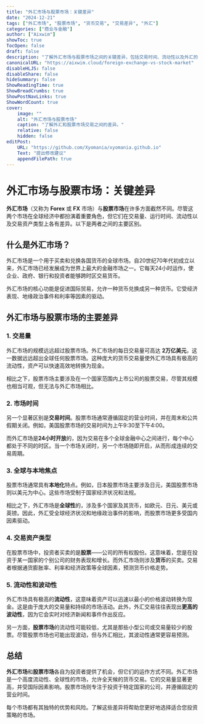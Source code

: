 ```yaml
---
title: "外汇市场与股票市场：关键差异"
date: "2024-12-21"
tags: ["外汇市场", "股票市场", "货币交易", "交易差异", "外汇"]
categories: ["商业与金融"]
author: ["Aixwim"]
showToc: true
TocOpen: false
draft: false
description: "了解外汇市场与股票市场之间的关键差异，包括交易时间、流动性以及外汇的全球性特征。"
canonicalURL: "https://aixwim.cloud/foreign-exchange-vs-stock-market"
disableHLJS: false
disableShare: false
hideSummary: false
ShowReadingTime: true
ShowBreadCrumbs: true
ShowPostNavLinks: true
ShowWordCount: true
cover:
    image: ""
    alt: "外汇市场与股票市场"
    caption: "了解外汇和股票市场交易之间的差异。"
    relative: false
    hidden: false
editPost:
    URL: "https://github.com/Xyomania/xyomania.github.io"
    Text: "提出修改建议"
    appendFilePath: true
---
```


# 外汇市场与股票市场：关键差异

**外汇市场**（又称为 **Forex** 或 **FX** 市场）与**股票市场**在许多方面截然不同。尽管这两个市场在全球经济中都扮演着重要角色，但它们在交易量、运行时间、流动性以及交易资产类型上各有差异。以下是两者之间的主要区别。

## 什么是外汇市场？

外汇市场是一个用于买卖和兑换各国货币的全球市场。自20世纪70年代初成立以来，外汇市场已经发展成为世界上最大的金融市场之一。它每天24小时运作，使企业、政府、银行和投资者能够跨时区交易货币。

外汇市场的核心功能是促进国际贸易，允许一种货币兑换成另一种货币。它受经济表现、地缘政治事件和利率等因素的驱动。

## 外汇市场与股票市场的主要差异

### 1. **交易量**
外汇市场的规模远远超过股票市场。外汇市场的每日交易量可高达 **2万亿美元**，这一数据远远超出全球任何股票市场。这种庞大的货币交易量使外汇市场具有极高的流动性，资产可以快速高效地转换为现金。

相比之下，股票市场主要涉及在一个国家范围内上市公司的股票交易，尽管其规模也相当可观，但无法与外汇市场相比。

### 2. **市场时间**
另一个显著区别是**交易时间**。股票市场通常遵循固定的营业时间，并在周末和公共假期关闭。例如，美国股票市场的交易时间为上午9:30至下午4:00。

而外汇市场是**24小时开放**的，因为交易在多个全球金融中心之间进行，每个中心都处于不同的时区。当一个市场关闭时，另一个市场随即开启，从而形成连续的交易周期。

### 3. **全球与本地焦点**
股票市场通常具有**本地化**特点。例如，日本股票市场主要涉及日元，美国股票市场则以美元为中心。这些市场受制于国家经济状况和法规。

相比之下，外汇市场是**全球性**的，涉及多个国家及其货币，如欧元、日元、美元或英镑。因此，外汇受全球经济状况和地缘政治事件的影响，而股票市场更多受国内因素驱动。

### 4. **交易资产类型**
在股票市场中，投资者买卖的是**股票**——公司的所有权股份。这意味着，您是在投资于某一国家的个别公司的财务表现和增长。而外汇市场则涉及**货币**的买卖。交易者根据通货膨胀率、利率和经济政策等全球因素，预测货币价格走势。

### 5. **流动性和波动性**
外汇市场具有极高的**流动性**，这意味着资产可以迅速以最小的价格波动转换为现金。这是由于庞大的交易量和持续的市场活动。此外，外汇交易往往表现出**更高的波动性**，因为它会实时对经济新闻和事件作出反应。

另一方面，**股票市场**的流动性可能较低，尤其是那些小型公司或交易量较少的股票。尽管股票市场也可能出现波动，但与外汇相比，其波动性通常更容易预测。

## 总结

**外汇市场**和**股票市场**各自为投资者提供了机会，但它们的运作方式不同。外汇市场是一个高度流动性、全球性的市场，允许全天候的货币交易。它的交易量显著更高，并受国际因素影响。股票市场则专注于投资于特定国家的公司，并遵循固定的营业时间。

每个市场都有其独特的优势和风险。了解这些差异将帮助您更好地选择适合您投资策略的市场。
